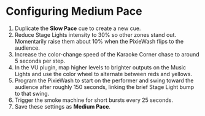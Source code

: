 # Configuring Medium Pace

1. Duplicate the **Slow Pace** cue to create a new cue.
2. Reduce Stage Lights intensity to 30% so other zones stand out. Momentarily
   raise them about 10% when the PixieWash flips to the audience.
3. Increase the color-change speed of the Karaoke Corner chase to around 5 seconds per step.
4. In the VU plugin, map higher levels to brighter outputs on the Music Lights and use the color wheel to alternate between reds and yellows.
5. Program the PixieWash to start on the performer and swing toward the audience
   after roughly 150 seconds, linking the brief Stage Light bump to that swing.
6. Trigger the smoke machine for short bursts every 25 seconds.
7. Save these settings as **Medium Pace**.
